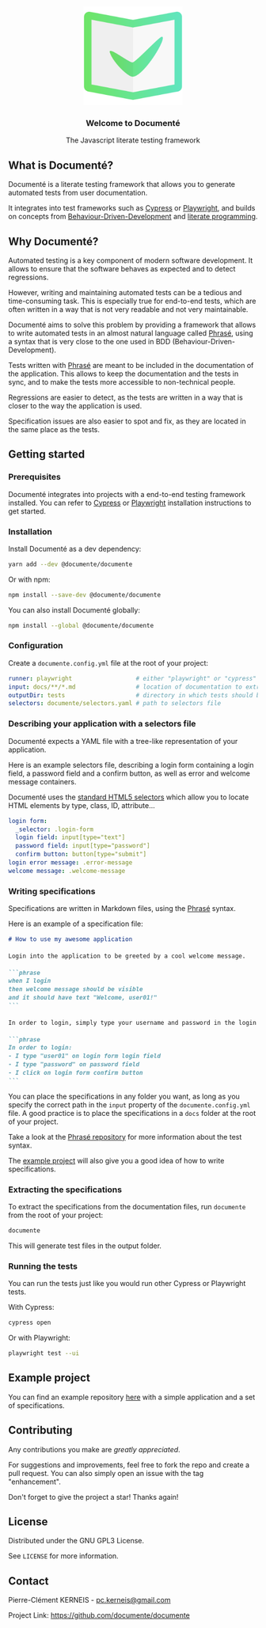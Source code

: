 <p align="center">
    <a href="https://github.com/documente/documente">
        <img alt="Logo for the Documenté literate testing framework" src="https://github.com/documente/documente.github.io/raw/main/public/logo.svg" title="Documenté logo" width="200"/>
    </a>
</p>

<h3 align="center">Welcome to Documenté</h3>

<p align="center">
The Javascript literate testing framework
</p>

## What is Documenté?

Documenté is a literate testing framework that allows you to generate automated tests from user documentation.

It integrates into test frameworks such as [Cypress](https://www.cypress.io/) or [Playwright](https://playwright.dev/), and builds on concepts from [Behaviour-Driven-Development](https://en.wikipedia.org/wiki/Behavior-driven_development) and [literate programming](https://en.wikipedia.org/wiki/Literate_programming).

## Why Documenté?

Automated testing is a key component of modern software development.
It allows to ensure that the software behaves as expected and to detect regressions.

However, writing and maintaining automated tests can be a tedious and time-consuming task.
This is especially true for end-to-end tests, which are often written in a way that is not very readable and not very maintainable.

Documenté aims to solve this problem by providing a framework that allows to write automated tests
in an almost natural language called [Phrasé](https://github.com/documente/phrase), using a syntax that is very close to the one used in BDD (Behaviour-Driven-Development).

Tests written with [Phrasé](https://github.com/documente/phrase) are meant to be included in the documentation of the application.
This allows to keep the documentation and the tests in sync, and to make the tests more accessible to non-technical people.

Regressions are easier to detect, as the tests are written in a way that is closer to the way the application is used.

Specification issues are also easier to spot and fix, as they are located in the same place as the tests.

## Getting started

### Prerequisites

Documenté integrates into projects with a end-to-end testing framework installed. You can refer to [Cypress](https://docs.cypress.io/guides/getting-started/installing-cypress) or [Playwright](https://playwright.dev/docs/intro) installation instructions to get started.

### Installation

Install Documenté as a dev dependency:

```bash
yarn add --dev @documente/documente
```

Or with npm:

```bash
npm install --save-dev @documente/documente
```

You can also install Documenté globally:

```bash
npm install --global @documente/documente
```

### Configuration

Create a `documente.config.yml` file at the root of your project:

```yaml
runner: playwright                  # either "playwright" or "cypress"
input: docs/**/*.md                 # location of documentation to extract tests from
outputDir: tests                    # directory in which tests should be generated
selectors: documente/selectors.yaml # path to selectors file
```

### Describing your application with a selectors file

Documenté expects a YAML file with a tree-like representation of your application.

Here is an example selectors file, describing a login form containing a login field, a password field and a confirm button, as well as error and welcome message containers.

Documenté uses the [standard HTML5 selectors](https://drafts.csswg.org/selectors/) which allow you to locate HTML elements by type, class, ID, attribute...

```yaml
login form:
  _selector: .login-form
  login field: input[type="text"]
  password field: input[type="password"]
  confirm button: button[type="submit"]
login error message: .error-message
welcome message: .welcome-message
```

### Writing specifications

Specifications are written in Markdown files, using the [Phrasé](https://github.com/documente/phrase) syntax.

Here is an example of a specification file:

````markdown
# How to use my awesome application

Login into the application to be greeted by a cool welcome message.

```phrase
when I login
then welcome message should be visible
and it should have text "Welcome, user01!"
```

In order to login, simply type your username and password in the login form and click on the login button.

```phrase
In order to login:
- I type "user01" on login form login field
- I type "password" on password field
- I click on login form confirm button
```
````

You can place the specifications in any folder you want, as long as you specify the correct path in the `input` property of the `documente.config.yml` file.
A good practice is to place the specifications in a `docs` folder at the root of your project.

Take a look at the [Phrasé repository](https://github.com/documente/phrase) for more information about the test syntax.

The [example project](https://github.com/documente/example-sut) will also give you a good idea of how to write specifications.

### Extracting the specifications

To extract the specifications from the documentation files, run `documente` from the root of your project:

```bash
documente
```

This will generate test files in the output folder.

### Running the tests

You can run the tests just like you would run other Cypress or Playwright tests.

With Cypress:

```bash
cypress open
```

Or with Playwright:

```bash
playwright test --ui
```

## Example project

You can find an example repository [here](https://github.com/documente/example-sut) with a simple application and a set of specifications.

## Contributing

Any contributions you make are _greatly appreciated_.

For suggestions and improvements, feel free to fork the repo and create a pull request. You can also simply open an issue with the tag "enhancement".

Don't forget to give the project a star! Thanks again!

## License

Distributed under the GNU GPL3 License.

See `LICENSE` for more information.

## Contact

Pierre-Clément KERNEIS - pc.kerneis@gmail.com

Project Link: https://github.com/documente/documente

